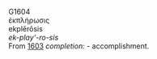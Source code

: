 <body>
  <p>G1604<br>  ἐκπλήρωσις  <br> ekplērōsis  <br><i>ek-play‘-ro-sis </i><br>From <a href="g1603.htm">1603</a>  <i>completion:</i> - accomplishment.<br></p>
 </body>